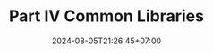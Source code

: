 ---
weight: 3500
title: "Part IV Common Libraries"
description: "Important Crates"
icon: "article"
date: "2024-08-05T21:26:45+07:00"
lastmod: "2024-08-05T21:26:45+07:00"
draft: true
toc: true
---